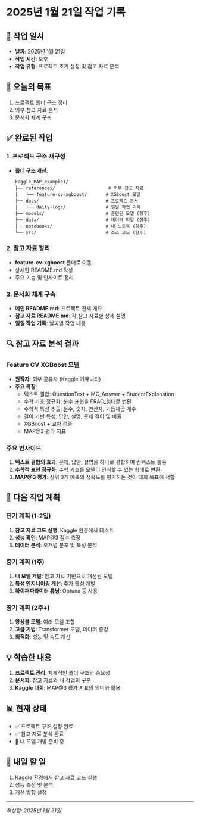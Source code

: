 # 2025년 1월 21일 작업 기록

## 📅 작업 일시
- **날짜**: 2025년 1월 21일
- **작업 시간**: 오후
- **작업 유형**: 프로젝트 초기 설정 및 참고 자료 분석

## 🎯 오늘의 목표
1. 프로젝트 폴더 구조 정리
2. 외부 참고 자료 분석
3. 문서화 체계 구축

## ✅ 완료된 작업

### 1. 프로젝트 구조 재구성
- **폴더 구조 개선**:
  ```
  kaggle_MAP_example1/
  ├── references/                    # 외부 참고 자료
  │   └── feature-cv-xgboost/       # XGBoost 모델
  ├── docs/                         # 프로젝트 문서
  │   └── daily-logs/               # 일일 작업 기록
  ├── models/                       # 훈련된 모델 (향후)
  ├── data/                         # 데이터 파일 (향후)
  ├── notebooks/                    # 내 노트북 (향후)
  └── src/                          # 소스 코드 (향후)
  ```

### 2. 참고 자료 정리
- **feature-cv-xgboost** 폴더로 이동
- 상세한 README.md 작성
- 주요 기능 및 인사이트 정리

### 3. 문서화 체계 구축
- **메인 README.md**: 프로젝트 전체 개요
- **참고 자료 README.md**: 각 참고 자료별 상세 설명
- **일일 작업 기록**: 날짜별 작업 내용

## 🔍 참고 자료 분석 결과

### Feature CV XGBoost 모델
- **원작자**: 외부 공유자 (Kaggle 커뮤니티)
- **주요 특징**:
  - 텍스트 결합: QuestionText + MC_Answer + StudentExplanation
  - 수학 기호 정규화: 분수 표현을 FRAC_형태로 변환
  - 수학적 특성 추출: 분수, 숫자, 연산자, 거듭제곱 개수
  - 길이 기반 특성: 답안, 설명, 문제 길이 및 비율
  - XGBoost + 교차 검증
  - MAP@3 평가 지표

### 주요 인사이트
1. **텍스트 결합의 효과**: 문제, 답안, 설명을 하나로 결합하여 컨텍스트 활용
2. **수학적 표현 정규화**: 수학 기호를 모델이 인식할 수 있는 형태로 변환
3. **MAP@3 평가**: 상위 3개 예측의 정확도를 평가하는 것이 대회 목표에 적합

## 🚀 다음 작업 계획

### 단기 계획 (1-2일)
1. **참고 자료 코드 실행**: Kaggle 환경에서 테스트
2. **성능 확인**: MAP@3 점수 측정
3. **데이터 분석**: 오개념 분포 및 특성 분석

### 중기 계획 (1주)
1. **내 모델 개발**: 참고 자료 기반으로 개선된 모델
2. **특성 엔지니어링 개선**: 추가 특성 개발
3. **하이퍼파라미터 튜닝**: Optuna 등 사용

### 장기 계획 (2주+)
1. **앙상블 모델**: 여러 모델 조합
2. **고급 기법**: Transformer 모델, 데이터 증강
3. **최적화**: 성능 및 속도 개선

## 💡 학습한 내용
1. **프로젝트 관리**: 체계적인 폴더 구조의 중요성
2. **문서화**: 참고 자료와 내 작업의 구분
3. **Kaggle 대회**: MAP@3 평가 지표의 의미와 활용

## 📊 현재 상태
- ✅ 프로젝트 구조 설정 완료
- ✅ 참고 자료 분석 완료
- 🔄 내 모델 개발 준비 중

## 🎯 내일 할 일
1. Kaggle 환경에서 참고 자료 코드 실행
2. 성능 측정 및 분석
3. 개선 방향 설정

---
*작성일: 2025년 1월 21일* 